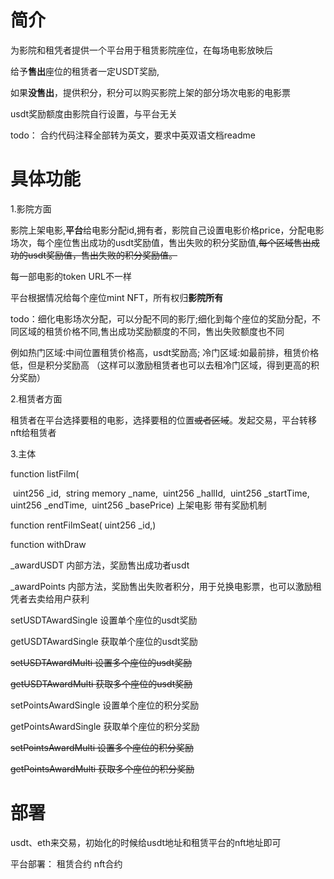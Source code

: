 # 简介

为影院和租凭者提供一个平台用于租赁影院座位，在每场电影放映后

给予**售出**座位的租赁者一定USDT奖励,

如果**没售出**，提供积分，积分可以购买影院上架的部分场次电影的电影票



usdt奖励额度由影院自行设置，与平台无关



todo：   合约代码注释全部转为英文，要求中英双语文档readme

# 具体功能

1.影院方面

影院上架电影,**平台**给电影分配id,拥有者，影院自己设置电影价格price，分配电影场次，每个座位售出成功的usdt奖励值，售出失败的积分奖励值,~~每个区域售出成功的usdt奖励值，售出失败的积分奖励值。~~    



每一部电影的token URL不一样

平台根据情况给每个座位mint NFT，所有权归**影院所有**







todo：细化电影场次分配，可以分配不同的影厅;细化到每个座位的奖励分配，不同区域的租赁价格不同,售出成功奖励额度的不同，售出失败额度也不同

例如热门区域:中间位置租赁价格高，usdt奖励高;  冷门区域:如最前排，租赁价格低，但是积分奖励高      （这样可以激励租赁者也可以去租冷门区域，得到更高的积分奖励）



2.租赁者方面

租赁者在平台选择要租的电影，选择要租的位置~~或者区域~~。发起交易，平台转移nft给租赁者



3.主体

function  listFilm(

​	uint256 _id,
​        string memory _name,
​        uint256 _hallId,
​        uint256 _startTime,
​        uint256 _endTime,
​        uint256 _basePrice)	    上架电影 带有奖励机制

function  rentFilmSeat( uint256 _id,)



function  withDraw





_awardUSDT			内部方法，奖励售出成功者usdt

_awardPoints		      内部方法，奖励售出失败者积分，用于兑换电影票，也可以激励租凭者去卖给用户获利





setUSDTAwardSingle		   设置单个座位的usdt奖励

getUSDTAwardSingle	           获取单个座位的usdt奖励

~~setUSDTAwardMulti		    设置多个座位的usdt奖励~~

~~getUSDTAwardMulti	            获取多个座位的usdt奖励~~

setPointsAwardSingle		 设置单个座位的积分奖励

getPointsAwardSingle		 获取单个座位的积分奖励

~~setPointsAwardMulti		  设置多个座位的积分奖励~~

~~getPointsAwardMulti		 获取多个座位的积分奖励~~







# 部署

usdt、eth来交易，初始化的时候给usdt地址和租赁平台的nft地址即可

平台部署：  租赁合约   nft合约
